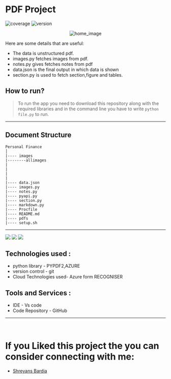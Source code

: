 # PDF Project
![coverage](https://img.shields.io/badge/coverage-100%25-green) 
![version](https://img.shields.io/badge/version-0.4.1-blue)
<!-- everything tested  -->

<p align = 'center' >
    <img alt = 'home_image' src = 'results/result.gif'>
</p>



Here are some  details that are useful:
* The data is unstructured pdf. 
* images.py fetches images from pdf.
* notes.py gives fetches notes from pdf
* data.json is the final output in which data is shown
* section.py is used to fetch section,figure and tables.



## How to run? 

> To run the app you need to download this repository along with the required libraries and in the command line you have to write <code>python file.py</code> to run. 
------------------------------- 

## Document Structure 

```
Personal Finance 
│
|---- images
|--------allimages
|
|
|   
|
|---- data.json
|---- images.py
|---- notes.py
|---- pyapi.py
|---- section.py
|---- markdown.py
|---- Procfile 
|---- README.md
|---- pdfs
|---- setup.sh

```
---------------------
<p align="left">
    <img src="https://img.shields.io/badge/python%20-%2314354C.svg?&style=for-the-badge&logo=python&logoColor=white"/>
    <img src="https://img.shields.io/badge/vscode-%23190458.svg?style=for-the-badge&logo=visualstudio&logoColor=white">
    <img src="https://img.shields.io/badge/Azure-0078D4?style=for-the-badge&logo=microsoft-azure&logoColor=white">
</p>

## Technologies used : 

* python library - PYPDF2,AZURE
* version control - git 
* Cloud Technologies used- Azure form RECOGNISER

## Tools and Services : 
* IDE - Vs code 
* Code Repository - GitHub


-----------------------
<br>

# If you Liked this project the you can consider connecting with me:
* [Shreyans Bardia](https://www.linkedin.com/in/shreyans-bardia/) 
